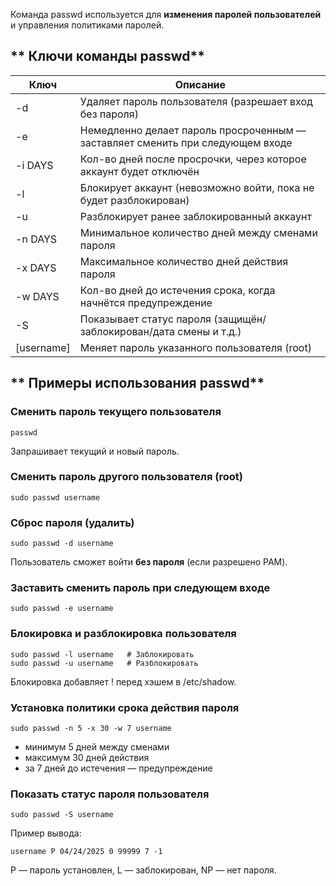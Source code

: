 Команда passwd используется для **изменения паролей пользователей** и управления политиками паролей.

## ** Ключи команды passwd**

| **Ключ**   | **Описание**                                                                   |
| ---------- | ------------------------------------------------------------------------------ |
| -d         | Удаляет пароль пользователя (разрешает вход без пароля)                        |
| -e         | Немедленно делает пароль просроченным — заставляет сменить при следующем входе |
| -i DAYS    | Кол-во дней после просрочки, через которое аккаунт будет отключён              |
| -l         | Блокирует аккаунт (невозможно войти, пока не будет разблокирован)              |
| -u         | Разблокирует ранее заблокированный аккаунт                                     |
| -n DAYS    | Минимальное количество дней между сменами пароля                               |
| -x DAYS    | Максимальное количество дней действия пароля                                   |
| -w DAYS    | Кол-во дней до истечения срока, когда начнётся предупреждение                  |
| -S         | Показывает статус пароля (защищён/заблокирован/дата смены и т.д.)              |
| [username] | Меняет пароль указанного пользователя (root)                                   |

## ** Примеры использования passwd**
### **Сменить пароль текущего пользователя**
```
passwd
```
Запрашивает текущий и новый пароль.

### **Сменить пароль другого пользователя (root)**
```
sudo passwd username
```

### **Сброс пароля (удалить)**
```
sudo passwd -d username
```
Пользователь сможет войти **без пароля** (если разрешено PAM).

### **Заставить сменить пароль при следующем входе**
```
sudo passwd -e username
```

### **Блокировка и разблокировка пользователя**
```
sudo passwd -l username   # Заблокировать
sudo passwd -u username   # Разблокировать
```
Блокировка добавляет ! перед хэшем в /etc/shadow.

### **Установка политики срока действия пароля**
```
sudo passwd -n 5 -x 30 -w 7 username
```
- минимум 5 дней между сменами
- максимум 30 дней действия
- за 7 дней до истечения — предупреждение

### **Показать статус пароля пользователя**
```
sudo passwd -S username
```
Пример вывода:
```
username P 04/24/2025 0 99999 7 -1
```
P — пароль установлен, L — заблокирован, NP — нет пароля.
